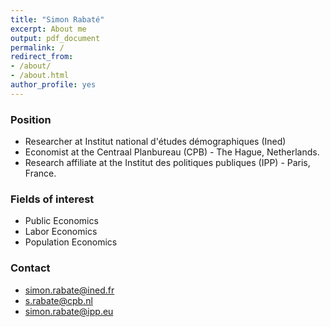 ```yaml
---
title: "Simon Rabaté"
excerpt: About me
output: pdf_document
permalink: /
redirect_from:
- /about/
- /about.html
author_profile: yes
---
```


### Position
- Researcher at Institut national d'études démographiques (Ined) 
- Economist at the Centraal Planbureau  (CPB) - The Hague, Netherlands. 
- Research affiliate at the Institut des politiques publiques (IPP) - Paris, France. 


### Fields of interest  

- Public Economics
- Labor Economics
- Population Economics


### Contact 
- simon.rabate@ined.fr
- s.rabate@cpb.nl
- simon.rabate@ipp.eu



